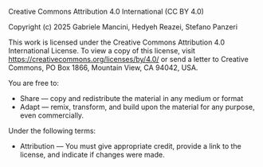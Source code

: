 Creative Commons Attribution 4.0 International (CC BY 4.0)

Copyright (c) 2025 Gabriele Mancini, Hedyeh Reazei, Stefano Panzeri

This work is licensed under the Creative Commons Attribution 4.0 International License. 
To view a copy of this license, visit https://creativecommons.org/licenses/by/4.0/ 
or send a letter to Creative Commons, PO Box 1866, Mountain View, CA 94042, USA.

You are free to:
- Share — copy and redistribute the material in any medium or format
- Adapt — remix, transform, and build upon the material for any purpose, even commercially.

Under the following terms:
- Attribution — You must give appropriate credit, provide a link to the license, and indicate if changes were made.
